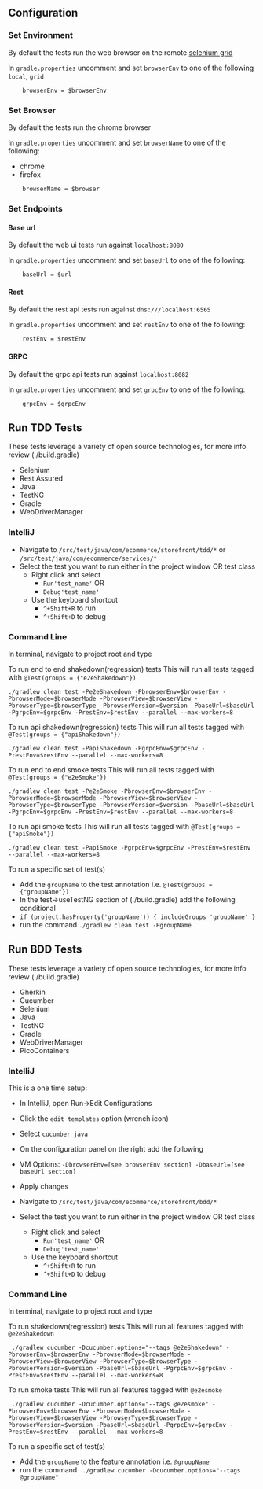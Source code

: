 ## Configuration


### Set Environment

By default the tests run the web browser on the remote [selenium grid](./docs/GRID.md)

In `gradle.properties` uncomment and set `browserEnv` to one of the following `local`, `grid`
```
    browserEnv = $browserEnv
```
 
### Set Browser

By default the tests run the chrome browser

In `gradle.properties` uncomment and set `browserName` to one of the following:

* chrome
* firefox

```
    browserName = $browser
```

### Set Endpoints

#### Base url

By default the web ui tests run against `localhost:8080`

In `gradle.properties` uncomment and set `baseUrl` to one of the following:

```
    baseUrl = $url
```

#### Rest

By default the rest api tests run against `dns:///localhost:6565`

In `gradle.properties` uncomment and set `restEnv` to one of the following:

```
    restEnv = $restEnv
```

#### GRPC

By default the grpc api tests run against `localhost:8082`

In `gradle.properties` uncomment and set `grpcEnv` to one of the following:

```
    grpcEnv = $grpcEnv
```

## Run TDD Tests

These tests leverage a variety of open source technologies, for more info review (./build.gradle)

* Selenium
* Rest Assured
* Java
* TestNG
* Gradle
* WebDriverManager

### IntelliJ

* Navigate to `/src/test/java/com/ecommerce/storefront/tdd/*` or `/src/test/java/com/ecommerce/services/*`
* Select the test you want to run either in the project window OR test class
  * Right click and select
    * `Run'test_name'` OR  
    * `Debug'test_name'`
  * Use the keyboard shortcut
    * `^+Shift+R` to run
    * `^+Shift+D` to debug


### Command Line

In terminal, navigate to project root and type

To run end to end shakedown(regression) tests
This will run all tests tagged with `@Test(groups = {"e2eShakedown"})`

 ```
 ./gradlew clean test -Pe2eShakedown -PbrowserEnv=$browserEnv -PbrowserMode=$browserMode -PbrowserView=$browserView -PbrowserType=$browserType -PbrowserVersion=$version -PbaseUrl=$baseUrl -PgrpcEnv=$grpcEnv -PrestEnv=$restEnv --parallel --max-workers=8

```

To run api shakedown(regression) tests
This will run all tests tagged with `@Test(groups = {"apiShakedown"})`

 ```
 ./gradlew clean test -PapiShakedown -PgrpcEnv=$grpcEnv -PrestEnv=$restEnv --parallel --max-workers=8

```

To run end to end smoke tests
This will run all tests tagged with `@Test(groups = {"e2eSmoke"})`
 ```
 ./gradlew clean test -Pe2eSmoke -PbrowserEnv=$browserEnv -PbrowserMode=$browserMode -PbrowserView=$browserView -PbrowserType=$browserType -PbrowserVersion=$version -PbaseUrl=$baseUrl -PgrpcEnv=$grpcEnv -PrestEnv=$restEnv --parallel --max-workers=8

```

To run api smoke tests
This will run all tests tagged with `@Test(groups = {"apiSmoke"})`
 ```
 ./gradlew clean test -PapiSmoke -PgrpcEnv=$grpcEnv -PrestEnv=$restEnv --parallel --max-workers=8

```

To run a specific set of test(s)

* Add the `groupName` to the test annotation i.e. `@Test(groups = {"groupName"})`
* In the test->useTestNG section of (./build.gradle) add the following conditional
* `if (project.hasProperty('groupName')) { includeGroups 'groupName' }`
* run the command `./gradlew clean test -PgroupName`


## Run BDD Tests

These tests leverage a variety of open source technologies, for more info review (./build.gradle)

* Gherkin
* Cucumber
* Selenium
* Java
* TestNG
* Gradle
* WebDriverManager
* PicoContainers

### IntelliJ

This is a one time setup:

* In IntelliJ, open Run->Edit Configurations
* Click the `edit templates` option (wrench icon)
* Select `cucumber java`
* On the configuration panel on the right add the following
 * VM Options: `-DbrowserEnv=[see browserEnv section] -DbaseUrl=[see baseUrl section]`
 * Apply changes

 
* Navigate to `/src/test/java/com/ecommerce/storefront/bdd/*`
* Select the test you want to run either in the project window OR test class
  * Right click and select
    * `Run'test_name'` OR  
    * `Debug'test_name'`
  * Use the keyboard shortcut
    * `^+Shift+R` to run
    * `^+Shift+D` to debug

### Command Line

In terminal, navigate to project root and type

To run shakedown(regression) tests
This will run all features tagged with `@e2eShakedown`

 ```
  ./gradlew cucumber -Dcucumber.options="--tags @e2eShakedown" -PbrowserEnv=$browserEnv -PbrowserMode=$browserMode -PbrowserView=$browserView -PbrowserType=$browserType -PbrowserVersion=$version -PbaseUrl=$baseUrl -PgrpcEnv=$grpcEnv -PrestEnv=$restEnv --parallel --max-workers=8

```

To run smoke tests
This will run all features tagged with `@e2esmoke`
 ```
  ./gradlew cucumber -Dcucumber.options="--tags @e2esmoke" -PbrowserEnv=$browserEnv -PbrowserMode=$browserMode -PbrowserView=$browserView -PbrowserType=$browserType -PbrowserVersion=$version -PbaseUrl=$baseUrl -PgrpcEnv=$grpcEnv -PrestEnv=$restEnv --parallel --max-workers=8

```

To run a specific set of test(s)

* Add the `groupName` to the feature annotation i.e. `@groupName`
* run the command ` ./gradlew cucumber -Dcucumber.options="--tags @groupName"`
